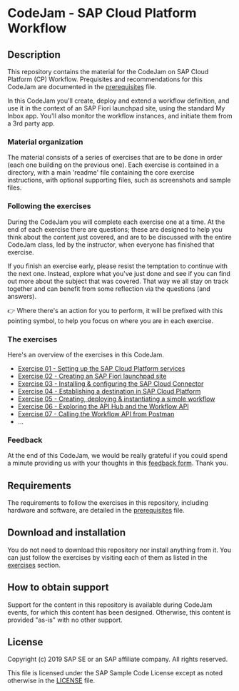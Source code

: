# CodeJam - SAP Cloud Platform Workflow

## Description

This repository contains the material for the CodeJam on SAP Cloud Platform (CP) Workflow. Prequisites and recommendations for this CodeJam are documented in the [prerequisites](prerequisites.md) file.

In this CodeJam you'll create, deploy and extend a workflow definition, and use it in the context of an SAP Fiori launchpad site, using the standard My Inbox app. You'll also monitor the workflow instances, and initiate them from a 3rd party app.

### Material organization

The material consists of a series of exercises that are to be done in order (each one building on the previous one). Each exercise is contained in a directory, with a main 'readme' file containing the core exercise instructions, with optional supporting files, such as screenshots and sample files.

### Following the exercises

During the CodeJam you will complete each exercise one at a time. At the end of each exercise there are questions; these are designed to help you think about the content just covered, and are to be discussed with the entire CodeJam class, led by the instructor, when everyone has finished that exercise.

If you finish an exercise early, please resist the temptation to continue with the next one. Instead, explore what you've just done and see if you can find out more about the subject that was covered. That way we all stay on track together and can benefit from some reflection via the questions (and answers).

:point_right: Where there's an action for you to perform, it will be prefixed with this pointing symbol, to help you focus on where you are in each exercise.

### The exercises

Here's an overview of the exercises in this CodeJam.

- [Exercise 01 - Setting up the SAP Cloud Platform services](exercises/01/)
- [Exercise 02 - Creating an SAP Fiori launchpad site](exercises/02/)
- [Exercise 03 - Installing & configuring the SAP Cloud Connector](exercises/03)
- [Exercise 04 - Establishing a destination in SAP Cloud Platform](exercises/04)
- [Exercise 05 - Creating, deploying & instantiating a simple workflow](exercises/05)
- [Exercise 06 - Exploring the API Hub and the Workflow API](exercises/06)
- [Exercise 07 - Calling the Workflow API from Postman](exercises/07)
- ...

### Feedback

At the end of this CodeJam, we would be really grateful if you could spend a minute providing us with your thoughts in this [feedback form](https://bit.ly/codejam-workflow-feedback). Thank you.


## Requirements

The requirements to follow the exercises in this repository, including hardware and software, are detailed in the [prerequisites](prerequisites.md) file.


## Download and installation

You do not need to download this repository nor install anything from it. You can just follow the exercises by visiting each of them as listed in the [exercises](#the-exercises) section.


## How to obtain support

Support for the content in this repository is available during CodeJam events, for which this content has been designed. Otherwise, this content is provided "as-is" with no other support.


## License

Copyright (c) 2019 SAP SE or an SAP affiliate company. All rights reserved.

This file is licensed under the SAP Sample Code License except as noted otherwise in the [LICENSE](LICENSE) file.


